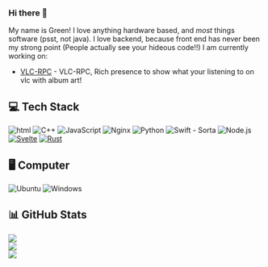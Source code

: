 ### Hi there 👋

My name is Green! I love anything hardware based, and *most* things software (psst, not java).
I love backend, because front end has never been my strong point (People actually see your hideous code!!)
I am currently working on:

 - [VLC-RPC](https://github.com/greendiscord/vlc-rpc) - VLC-RPC, Rich presence to show what your listening to on vlc with album art!
 
## 💻 Tech Stack
![html](https://img.shields.io/badge/HTML-E34F26.svg?logo=HTML5&style=flat&logoColor=white)
![C++](https://img.shields.io/badge/-C++-365dbf.svg?logo=C%2B%2B&style=flat)
![JavaScript](https://img.shields.io/badge/JavaScript-F7DF1E.svg?logo=JavaScript&style=flat&logoColor=white)
![Nginx](https://img.shields.io/badge/Nginx-%23009639.svg?logo=nginx&style=flat&logoColor=white)
![Python](https://img.shields.io/badge/-Python-F9DC3E.svg?logo=Python&style=flat)
![Swift](https://img.shields.io/badge/Swift-F05138.svg?logo=Swift&style=flat&logoColor=white) - Sorta
![Node.js](https://img.shields.io/badge/Node.js-6DA55F.svg?logo=node.js&style=flat&logoColor=white)
[![Svelte](https://img.shields.io/badge/Svelte-%23f1413d.svg?logo=svelte&logoColor=white)](#)
[![Rust](https://img.shields.io/badge/Rust-%23000000.svg?e&logo=rust&logoColor=white)](#)

## 🖥️ Computer
![Ubuntu](https://img.shields.io/badge/-Ubuntu-6F52B5.svg?logo=ubuntu&style=flat)
![Windows](https://img.shields.io/badge/-Windows-0078D6.svg?logo=windows&style=flat)

## 📊 GitHub Stats
![](https://github-readme-stats.vercel.app/api/top-langs/?username=greendoescode&theme=vue-dark&hide_border=false&include_all_commits=true&count_private=false&layout=compact)<br>
![](https://github-readme-stats.vercel.app/api?username=greendoescode&theme=vue-dark&hide_border=false&include_all_commits=true&count_private=false)<br>
![](https://github-readme-streak-stats.herokuapp.com/?user=greendoescode&theme=vue-dark&hide_border=false)
